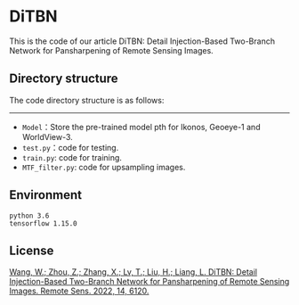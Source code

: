 # DiTBN
This is the code of our article DiTBN: Detail Injection-Based Two-Branch Network for Pansharpening of Remote Sensing Images.

## Directory structure

The code directory structure is as follows:

------
- `Model`：Store the pre-trained model pth for Ikonos, Geoeye-1 and WorldView-3.
- `test.py`：code for testing.
- `train.py`: code for training.
- `MTF_filter.py`: code for upsampling images.

## Environment

```
python 3.6
tensorflow 1.15.0
```
## License
[Wang, W.; Zhou, Z.; Zhang, X.; Lv, T.; Liu, H.; Liang, L. DiTBN: Detail Injection-Based Two-Branch Network for Pansharpening of Remote Sensing Images. Remote Sens. 2022, 14, 6120.]([url](https://www.mdpi.com/2072-4292/14/23/6120))
